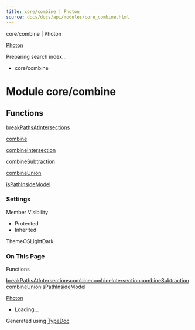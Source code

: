 ```yaml
---
title: core/combine | Photon
source: docs/docs/api/modules/core_combine.html
---
```


core/combine | Photon

[Photon](../index.html)




Preparing search index...

* core/combine

# Module core/combine

## Functions

[breakPathsAtIntersections](../functions/core_combine.breakPathsAtIntersections.html)


[combine](../functions/core_combine.combine.html)


[combineIntersection](../functions/core_combine.combineIntersection.html)


[combineSubtraction](../functions/core_combine.combineSubtraction.html)


[combineUnion](../functions/core_combine.combineUnion.html)


[isPathInsideModel](../functions/core_combine.isPathInsideModel.html)

### Settings

Member Visibility

* Protected
* Inherited

ThemeOSLightDark

### On This Page

Functions

[breakPathsAtIntersections](#breakpathsatintersections)[combine](#combine)[combineIntersection](#combineintersection)[combineSubtraction](#combinesubtraction)[combineUnion](#combineunion)[isPathInsideModel](#ispathinsidemodel)

[Photon](../index.html)

* Loading...

Generated using [TypeDoc](https://typedoc.org/)
